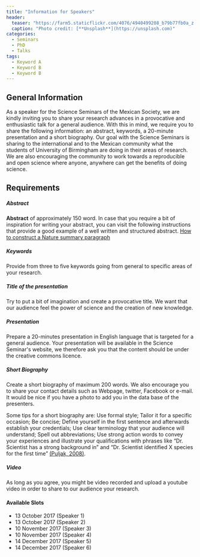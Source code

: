 ```yaml
---
title: "Information for Speakers"
header:
  teaser: "https://farm5.staticflickr.com/4076/4940499208_b79b77fb0a_z.jpg"
  caption: "Photo credit: [**Unsplash**](https://unsplash.com)"
categories:
  - Seminars
  - PhD
  - Talks
tags:
  - Keyword A
  - Keyword B
  - Keyword B
---
```



## General Information

As a speaker for the Science Seminars of the Mexican Society,
we are kindly inviting you to share your research advances in a provocative and
enthusiastic talk for a general audience.
With this in mind, we require you to share the following information: an
abstract, keywords, a 20-minute presentation and a short biography.
Our goal with the Science Seminars is sharing
to the international and to the Mexican community
what the students of University of Birmingham are doing in their areas of research.  
We are also encouraging the community to work towards a reproducible and open
science where anyone, anywhere can get the benefits of doing science.

## Requirements

##### Abstract

**Abstract** of approximately 150 word. In case that you require a bit of
inspiration for writing your abstract, you can visit the following instructions
that provide a good example of a well written and structured abstract.
[How to construct a Nature summary paragraph](https://pbs.twimg.com/media/CJ0q7lqUsAAaEFC.png)

##### Keywords
Provide from three to five keywords going from general to specific areas of your research.

##### Title of the presentation

Try to put a bit of imagination and create a provocative title.
We want that our audience feel the power of science and the creation
of new knowledge.

##### Presentation
Prepare a 20-minutes presentation in English language that is targeted for a
general audience. Your presentation will be available in the Science Seminar's
website, we therefore ask you that the content should be under the creative
commons licence.


##### Short Biography

Create a short biography of maximum 200 words. We also encourage you to share your
contact details such as Webpage, twitter, Facebook or e-mail. It would be nice if
you have a photo to add you in the data base of the presenters.

Some tips for a short biography are: Use formal style; Tailor it for a specific occasion;
Be concise; Define yourself in the first sentence and afterwards establish your credentials;
Use clear terminology that your audience will understand; Spell out abbreviations;
Use strong action words to convey your experiences and illustrate your qualifications with phrases
like “Dr. Scientist has a strong background in” and “Dr. Scientist identified
X species for the first time”
[(Puljak, 2008)](http://www.labtimes.org/labtimes/method/methods/2008_02.lasso).


##### Video

As long as you agree, you might be video recorded and upload a youtube video
in order to share to our audience your research.

#### Available Slots

* 13 October 2017 (Speaker 1)
* 13 October 2017 (Speaker 2)
* 10 November 2017 (Speaker 3)
* 10 November 2017 (Speaker 4)
* 14 December 2017 (Speaker 5)
* 14 December 2017 (Speaker 6)

